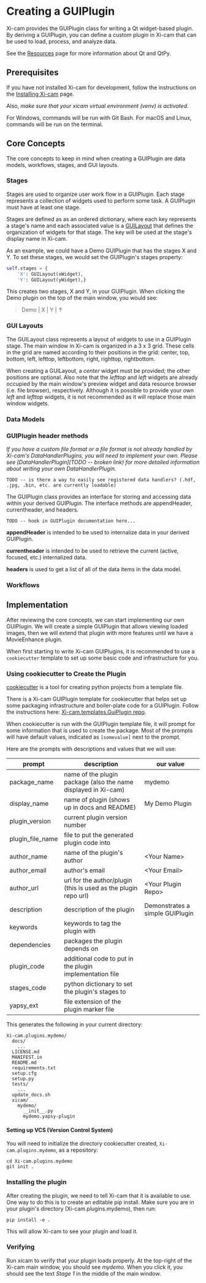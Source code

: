 # Creating a GUIPlugin

Xi-cam provides the GUIPlugin class for writing a Qt widget-based plugin.
By deriving a GUIPlugin, you can define a custom plugin in Xi-cam that can
be used to load, process, and analyze data.

See the
[Resources](resources.md) page for more information about Qt and QtPy.

## Prerequisites

If you have not installed Xi-cam for development, follow the instructions on the 
[Installing Xi-cam](install.md) page.

Also, *make sure that your xicam virtual environment (venv) is activated*. 

For Windows, commands will be run with
Git Bash. For macOS and Linux, commands will be run on the terminal.

## Core Concepts

The core concepts to keep in mind when creating a GUIPlugin are data models,
workflows, stages, and GUI layouts.

### Stages

Stages are used to organize user work flow in a GUIPlugin.
Each stage represents a collection of widgets used to perform some task. 
A GUIPlugin must have at least one stage.

Stages are defined as as an ordered dictionary,
where each key represents a stage's name and each associated value
is a [GUILayout](#gui-layouts) that defines the organization of widgets for that stage.
The key will be used at the stage's display name in Xi-cam.

As an example, we could have a Demo GUIPlugin that has the stages
X and Y. To set these stages, we would set the
GUIPlugin's stages property:

```python
self.stages = {
    'X': GUILayout(xWidget),
    'Y': GUILayout(yWidget),}
```

This creates two stages, X and Y, in your GUIPlugin.
When clicking the Demo plugin on the top of the main window, you would see:

> Demo | X | Y | &uarr;

[//]: <> (For example, if we
have a GUIPlugin called MovieEnhance, we could break apart its user work flow
into separate but related components. MovieEnhance could be broken down into
a user workflow where the user can view the raw images and select a
region-of-interest, "enhance" the region-of-interest, then crop for a final
enhanced product image. These steps can be represented by stages: Examine,
Enhance, Crop.)

### GUI Layouts

The GUILayout class represents a layout of widgets to use in a GUIPlugin stage.
The main window in Xi-cam is organized in a 3 x 3 grid. 
These cells in the grid are named according to their positions in the grid: 
center, top, bottom, left, lefttop, leftbottom, right, righttop, rightbottom. 

When creating a GUILayout, a *center* widget must be provided; 
the other positions are optional. 
Also note that the *lefttop* and *left* widgets are already occupied 
by the main window's preview widget
and data resource browser (i.e. file browser), respectively.
Although it is possible to provide your own *left* and *lefttop* widgets,
it is not recommended as it will replace those main window widgets.

### Data Models

### GUIPlugin header methods

*If you have a custom file format or a file format is not already handled by Xi-cam's DataHandlerPlugins, you will need to
implement your own. Please see [DataHandlerPlugin](TODO -- broken link) for more detailed information about writing
your own DataHandlerPlugin.*

```TODO -- is there a way to easily see registered data handlers? (.hdf, .jpg, .bin, etc. are currently loadable)```

The GUIPlugin class provides an interface for storing and accessing data within
your derived GUIPlugin. The interface methods are appendHeader, currentheader, and headers.

```TODO -- hook in GUIPlugin documentation here...```

**appendHeader** is intended to be used to internalize data in your derived GUIPlugin.

**currentheader** is intended to be used to retrieve the current (active, focused, etc.) internalized data.

**headers** is used to get a list of all of the data items in the data model.

### Workflows

## Implementation

After reviewing the core concepts, we can start implementing our own GUIPlugin.
We will create a simple GUIPlugin that allows viewing loaded images, then we
will extend that plugin with more features until we have a MovieEnhance plugin.

When first starting to write Xi-cam GUIPlugins, it is recommended to use a `cookiecutter`
template to set up some basic code and infrastructure for you.

### Using cookiecutter to Create the Plugin
[cookiecutter](https://cookiecutter.readthedocs.io/en/latest/readme.html) is a tool for creating
python projects from a template file.

There is a Xi-cam GUIPlugin template for cookiecutter that helps set up some packaging infrastructure
and boiler-plate code for a GUIPlugin. Follow the instructions here:
[Xi-cam.templates.GuiPlugin repo](https://github.com/synchrotrons/Xi-cam.templates.GuiPlugin).

When cookiecutter is run with the GUIPlugin template file, it will prompt for some information
that is used to create the package. Most of the prompts will have default values, indicated
as `[somevalue]` next to the prompt.

Here are the prompts with descriptions and values that we will use:

prompt | description | our value
--- | --- | ---
package_name     | name of the plugin package (also the name displayed in Xi-cam)     | mydemo
display_name     | name of plugin (shows up in docs and README)                       | My Demo Plugin
plugin_version   | current plugin version number                                      |
plugin_file_name | file to put the generated plugin code into                         |
author_name      | name of the plugin's author                                        | \<Your Name\>
author_email     | author's email                                                     | \<Your Email\>
author_url       | url for the author/plugin (this is used as the plugin repo url)    | \<Your Plugin Repo\>
description      | description of the plugin                                          | Demonstrates a simple GUIPlugin
keywords         | keywords to tag the plugin with                                    |
dependencies     | packages the plugin depends on                                     | 
plugin_code      | additional code to put in the plugin implementation file           |
stages_code      | python dictionary to set the plugin's stages to                    |
yapsy_ext        | file extension of the plugin marker file                           |

This generates the following in your current directory:

```
Xi-cam.plugins.mydemo/
  docs/
    ...
  LICENSE.md
  MANIFEST.in
  README.md
  requirements.txt
  setup.cfg
  setup.py
  tests/
    ...
  update_docs.sh
  xicam/
    mydemo/
      __init__.py
      mydemo.yapsy-plugin
```

#### Setting up VCS (Version Control System)

You will need to initialize the directory cookiecutter created, `Xi-cam.plugins.mydemo`, 
as a repository:

```
cd Xi-cam.plugins.mydemo
git init .
```

### Installing the plugin

After creating the plugin, we need to tell Xi-cam that it is available to use. One way to do this is to create an
editable pip install. Make sure you are in your plugin's directory (Xi-cam.plugins.mydemo), then run:

```
pip install -e .
```

This will allow Xi-cam to see your plugin and load it.

### Verifying

Run xicam to verify that your plugin loads properly.
At the top-right of the Xi-cam main window, you should see *mydemo*.
When you click it, you should see the text *Stage 1* in the middle of the main window.

